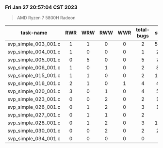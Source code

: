 ### Fri Jan 27 20:57:04 CST 2023
> AMD   Ryzen   7   5800H Radeon

| task-name | RWR | WRW | RWW | WWR | total-bugs| state | total time(ms) |
| :---: | :---: | :---: | :---: | :---: | :---: | :---: | :---: | 
| svp_simple_003_001.c | 1 | 1 | 0 | 0 | 2 | 5764 | 1641 |
| svp_simple_004_001.c | 1 | 0 | 0 | 0 | 1 | 235 | 111 |
| svp_simple_005_001.c | 0 | 5 | 0 | 0 | 5 | 769 | 401 |
| svp_simple_006_001.c | 1 | 0 | 1 | 0 | 2 | 863 | 511 |
| svp_simple_015_001.c | 1 | 1 | 0 | 0 | 2 | 1573 | 392 |
| svp_simple_016_001.c | 2 | 1 | 0 | 1 | 4 | 492 | 212 |
| svp_simple_020_001.c | 3 | 0 | 1 | 0 | 4 | 563 | 398 |
| svp_simple_023_001.c | 0 | 0 | 2 | 0 | 2 | 163 | 111 |
| svp_simple_026_001.c | 0 | 1 | 2 | 0 | 3 | 114 | 90 |
| svp_simple_027_001.c | 0 | 1 | 1 | 0 | 2 | 95 | 82 |
| svp_simple_028_001.c | 0 | 1 | 2 | 0 | 3 | 1227 | 380 |
| svp_simple_030_001.c | 0 | 0 | 2 | 0 | 2 | 267 | 149 |
| svp_simple_034_001.c | 0 | 0 | 0 | 0 | 0 | 45 | 40 |

